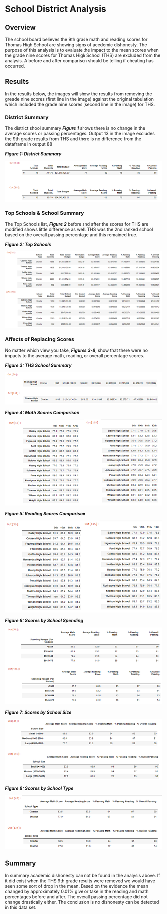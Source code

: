 # School District Analysis
## Overview 
The school board believes the 9th grade math and reading scores for Thomas High School are showing signs of acedemic dishonesty.  The purpose of this analysis is to evaluate the impact to the mean scores when the grade nine scores for Thomas High School (THS) are excluded from the analysis.  A before and after comparison should be telling if cheating has occurred.  

## Results
In the results below, the images will show the results from removing the greade nine scores (first line in the image) against the original tabulation which included the grade nine scores (second line in the image) for THS.

### District Summary
The district shool summary **_Figure 1_** shows there is no change in the average scores or passing percentages.  Output 13 in the image excludes the 9th grade results from THS and there is no difference from the dataframe in output 88

**_Figure 1: District Summary_**

![District School Summary](/resources/district_summary.png)

### Top Schools & School Summary
The Top Schools list, **_Figure 2_** before and after the scores for THS are modified shows little difference as well. THS was the 2nd ranked school based on the overall passing percentage and this remained true.

**_Figure 2: Top Schools_**

![Top School](/resources/top_schools.png)


### Affects of Replacing Scores

No matter which view you take, **_Figures 3-8_**, show that there were no impacts to the average math, reading, or overall percentage scores.


**_Figure 3: THS School Summary_**

![School Summary](/resources/School_summary.png)


**_Figure 4: Math Scores Comparison_**

![Math Scores Compare](/resources/math_scores_compare.png)


**_Figure 5: Reading Scores Comparison_**

![Reading Scores Compare](/resources/reading_score_compare.png)


**_Figure 6: Scores by School Spending_**

![Scores by Spend](/resources/scores_by_spend.png)


**_Figure 7: Scores by School Size_**

![Scores by School](/resources/scores_by_school_size.png)

**_Figure 8: Scores by School Type_**

![Scores by Type](/resources/scores_by_type.png)

## Summary
In summary academic dishonesty can not be found in the analysis above.  If it did exist when the THS 9th grade results were removed we would have seen some sort of drop in the mean.  Based on the evidence the mean changed by approximately 0.01% give or take in the reading and math percentages before and after.  The overall passing percentage did not change drastically either.  The conclusion is no dishonesty can be detected in this data set.
